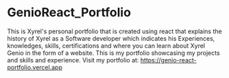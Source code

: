 # GenioReact_Portfolio

This is Xyrel's personal portfolio that is created using react that explains the history of Xyrel as a Software developer which indicates his Experiences, knowledges, skills, certifications and where you can learn about Xyrel Genio in the form of a website. This is my portfolio showcasing my projects and skills and experience.
Visit my portfolio at: https://genio-react-portfolio.vercel.app
